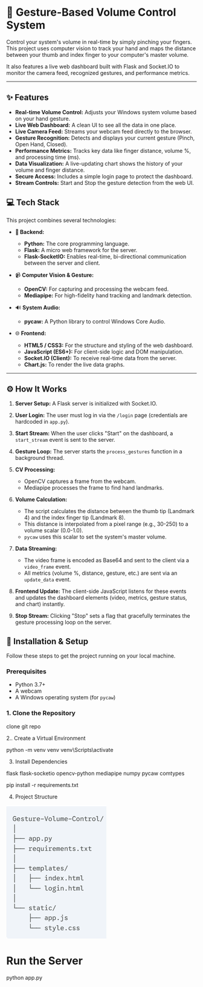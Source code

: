 # 🚀 Gesture-Based Volume Control System

Control your system's volume in real-time by simply pinching your fingers. This project uses computer vision to track your hand and maps the distance between your thumb and index finger to your computer's master volume.

It also features a live web dashboard built with Flask and Socket.IO to monitor the camera feed, recognized gestures, and performance metrics.

---

## ✨ Features

* **Real-time Volume Control:** Adjusts your Windows system volume based on your hand gesture.
* **Live Web Dashboard:** A clean UI to see all the data in one place.
* **Live Camera Feed:** Streams your webcam feed directly to the browser.
* **Gesture Recognition:** Detects and displays your current gesture (Pinch, Open Hand, Closed).
* **Performance Metrics:** Tracks key data like finger distance, volume %, and processing time (ms).
* **Data Visualization:** A live-updating chart shows the history of your volume and finger distance.
* **Secure Access:** Includes a simple login page to protect the dashboard.
* **Stream Controls:** Start and Stop the gesture detection from the web UI.



## 💻 Tech Stack

This project combines several technologies:

* **🐍 Backend:**
    * **Python:** The core programming language.
    * **Flask:** A micro web framework for the server.
    * **Flask-SocketIO:** Enables real-time, bi-directional communication between the server and client.

* 📹 **Computer Vision & Gesture:**
    * **OpenCV:** For capturing and processing the webcam feed.
    * **Mediapipe:** For high-fidelity hand tracking and landmark detection.

* 🔊 **System Audio:**
    * **pycaw:** A Python library to control Windows Core Audio.

* 🌐 **Frontend:**
    * **HTML5 / CSS3:** For the structure and styling of the web dashboard.
    * **JavaScript (ES6+):** For client-side logic and DOM manipulation.
    * **Socket.IO (Client):** To receive real-time data from the server.
    * **Chart.js:** To render the live data graphs.

---

## ⚙️ How It Works

1.  **Server Setup:** A Flask server is initialized with Socket.IO.

2.  **User Login:** The user must log in via the `/login` page (credentials are hardcoded in `app.py`).

3.  **Start Stream:** When the user clicks "Start" on the dashboard, a `start_stream` event is sent to the server.

4.  **Gesture Loop:** The server starts the `process_gestures` function in a background thread.

5.  **CV Processing:**

    * OpenCV captures a frame from the webcam.
    * Mediapipe processes the frame to find hand landmarks.

6.  **Volume Calculation:**

    * The script calculates the distance between the thumb tip (Landmark 4) and the index finger tip (Landmark 8).
    * This distance is interpolated from a pixel range (e.g., 30-250) to a volume scalar (0.0-1.0).
    * `pycaw` uses this scalar to set the system's master volume.

7.  **Data Streaming:**

    * The video frame is encoded as Base64 and sent to the client via a `video_frame` event.
    * All metrics (volume %, distance, gesture, etc.) are sent via an `update_data` event.

8.  **Frontend Update:** The client-side JavaScript listens for these events and updates the dashboard elements (video, metrics, gesture status, and chart) instantly.

9.  **Stop Stream:** Clicking "Stop" sets a flag that gracefully terminates the gesture processing loop on the server.


## 🔧 Installation & Setup

Follow these steps to get the project running on your local machine.

### Prerequisites

* Python 3.7+
* A webcam
* A Windows operating system (for `pycaw`)

### 1. Clone the Repository
clone git repo


2.. Create a Virtual Environment



python -m venv venv
venv\Scripts\activate



3. Install Dependencies

flask
flask-socketio
opencv-python
mediapipe
numpy
pycaw
comtypes


pip install -r requirements.txt


4. Project Structure



![alt text](<Screenshot 2025-10-28 181108.png>)


# Run the Server


python app.py

